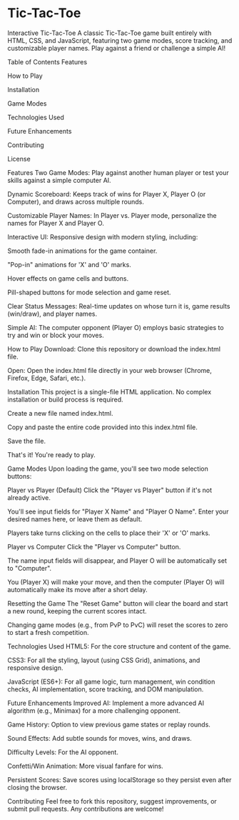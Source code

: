 # Tic-Tac-Toe

Interactive Tic-Tac-Toe
A classic Tic-Tac-Toe game built entirely with HTML, CSS, and JavaScript, featuring two game modes, score tracking, and customizable player names. Play against a friend or challenge a simple AI!

Table of Contents
Features

How to Play

Installation

Game Modes

Technologies Used

Future Enhancements

Contributing

License

Features
Two Game Modes: Play against another human player or test your skills against a simple computer AI.

Dynamic Scoreboard: Keeps track of wins for Player X, Player O (or Computer), and draws across multiple rounds.

Customizable Player Names: In Player vs. Player mode, personalize the names for Player X and Player O.

Interactive UI: Responsive design with modern styling, including:

Smooth fade-in animations for the game container.

"Pop-in" animations for 'X' and 'O' marks.

Hover effects on game cells and buttons.

Pill-shaped buttons for mode selection and game reset.

Clear Status Messages: Real-time updates on whose turn it is, game results (win/draw), and player names.

Simple AI: The computer opponent (Player O) employs basic strategies to try and win or block your moves.

How to Play
Download: Clone this repository or download the index.html file.

Open: Open the index.html file directly in your web browser (Chrome, Firefox, Edge, Safari, etc.).

Installation
This project is a single-file HTML application. No complex installation or build process is required.

Create a new file named index.html.

Copy and paste the entire code provided into this index.html file.

Save the file.

That's it! You're ready to play.

Game Modes
Upon loading the game, you'll see two mode selection buttons:

Player vs Player (Default)
Click the "Player vs Player" button if it's not already active.

You'll see input fields for "Player X Name" and "Player O Name". Enter your desired names here, or leave them as default.

Players take turns clicking on the cells to place their 'X' or 'O' marks.

Player vs Computer
Click the "Player vs Computer" button.

The name input fields will disappear, and Player O will be automatically set to "Computer".

You (Player X) will make your move, and then the computer (Player O) will automatically make its move after a short delay.

Resetting the Game
The "Reset Game" button will clear the board and start a new round, keeping the current scores intact.

Changing game modes (e.g., from PvP to PvC) will reset the scores to zero to start a fresh competition.

Technologies Used
HTML5: For the core structure and content of the game.

CSS3: For all the styling, layout (using CSS Grid), animations, and responsive design.

JavaScript (ES6+): For all game logic, turn management, win condition checks, AI implementation, score tracking, and DOM manipulation.

Future Enhancements
Improved AI: Implement a more advanced AI algorithm (e.g., Minimax) for a more challenging opponent.

Game History: Option to view previous game states or replay rounds.

Sound Effects: Add subtle sounds for moves, wins, and draws.

Difficulty Levels: For the AI opponent.

Confetti/Win Animation: More visual fanfare for wins.

Persistent Scores: Save scores using localStorage so they persist even after closing the browser.

Contributing
Feel free to fork this repository, suggest improvements, or submit pull requests. Any contributions are welcome!
